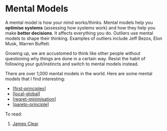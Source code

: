 # Mental Models

A mental model is how your mind works/thinks. Mental models help you **optimise systems** (assessing how systems work) and how they help you make **better decisions**. It affects everything you do. Outliers use mental models to shape their thinking. Examples of outliers include Jeff Bezos, Elon Musk, Warren Buffett.

Growing up, we are accustomed to think like other people without questioning why things are done in a certain way. Resist the habit of following your gut/instincts and switch to mental models instead.

There are over 1,000 mental models in the world. Here are some mental models that I find interesting:
- [[first-principles]]
- [[local-global]]
- [[regret-minimisation]]
- [[pareto-principle]]


To read:
1. [James Clear](https://jamesclear.com/mental-models)

[//begin]: # "Autogenerated link references for markdown compatibility"
[first-principles]: mental-models/first-principles "First Principles"
[local-global]: mental-models/local-global "Local or Global"
[regret-minimisation]: mental-models/regret-minimisation "Regret Minimisation"
[pareto-principle]: pareto-principle "Pareto Principle"
[//end]: # "Autogenerated link references"